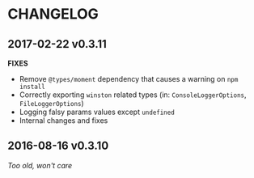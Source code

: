 # CHANGELOG


## 2017-02-22 v0.3.11

**FIXES**

- Remove `@types/moment` dependency that causes a warning on `npm install`
- Correctly exporting `winston` related types (in: `ConsoleLoggerOptions`, `FileLoggerOptions`)
- Logging falsy params values except `undefined`
- Internal changes and fixes

## 2016-08-16 v0.3.10

*Too old, won't care*
